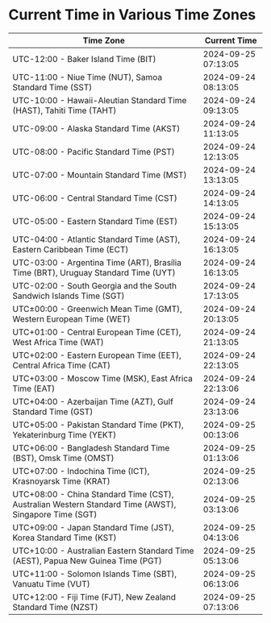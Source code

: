 # Current Time in Various Time Zones

| Time Zone | Current Time |
|-----------|--------------|
| UTC-12:00 - Baker Island Time (BIT) | 2024-09-25 07:13:05 |
| UTC-11:00 - Niue Time (NUT), Samoa Standard Time (SST) | 2024-09-24 08:13:05 |
| UTC-10:00 - Hawaii-Aleutian Standard Time (HAST), Tahiti Time (TAHT) | 2024-09-24 09:13:05 |
| UTC-09:00 - Alaska Standard Time (AKST) | 2024-09-24 11:13:05 |
| UTC-08:00 - Pacific Standard Time (PST) | 2024-09-24 12:13:05 |
| UTC-07:00 - Mountain Standard Time (MST) | 2024-09-24 13:13:05 |
| UTC-06:00 - Central Standard Time (CST) | 2024-09-24 14:13:05 |
| UTC-05:00 - Eastern Standard Time (EST) | 2024-09-24 15:13:05 |
| UTC-04:00 - Atlantic Standard Time (AST), Eastern Caribbean Time (ECT) | 2024-09-24 16:13:05 |
| UTC-03:00 - Argentina Time (ART), Brasília Time (BRT), Uruguay Standard Time (UYT) | 2024-09-24 16:13:05 |
| UTC-02:00 - South Georgia and the South Sandwich Islands Time (SGT) | 2024-09-24 17:13:05 |
| UTC±00:00 - Greenwich Mean Time (GMT), Western European Time (WET) | 2024-09-24 20:13:05 |
| UTC+01:00 - Central European Time (CET), West Africa Time (WAT) | 2024-09-24 21:13:05 |
| UTC+02:00 - Eastern European Time (EET), Central Africa Time (CAT) | 2024-09-24 22:13:05 |
| UTC+03:00 - Moscow Time (MSK), East Africa Time (EAT) | 2024-09-24 22:13:06 |
| UTC+04:00 - Azerbaijan Time (AZT), Gulf Standard Time (GST) | 2024-09-24 23:13:06 |
| UTC+05:00 - Pakistan Standard Time (PKT), Yekaterinburg Time (YEKT) | 2024-09-25 00:13:06 |
| UTC+06:00 - Bangladesh Standard Time (BST), Omsk Time (OMST) | 2024-09-25 01:13:06 |
| UTC+07:00 - Indochina Time (ICT), Krasnoyarsk Time (KRAT) | 2024-09-25 02:13:06 |
| UTC+08:00 - China Standard Time (CST), Australian Western Standard Time (AWST), Singapore Time (SGT) | 2024-09-25 03:13:06 |
| UTC+09:00 - Japan Standard Time (JST), Korea Standard Time (KST) | 2024-09-25 04:13:06 |
| UTC+10:00 - Australian Eastern Standard Time (AEST), Papua New Guinea Time (PGT) | 2024-09-25 05:13:06 |
| UTC+11:00 - Solomon Islands Time (SBT), Vanuatu Time (VUT) | 2024-09-25 06:13:06 |
| UTC+12:00 - Fiji Time (FJT), New Zealand Standard Time (NZST) | 2024-09-25 07:13:06 |
